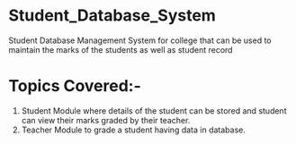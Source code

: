 # Student_Database_System
Student Database Management System for college that can be used to maintain the marks of the students as well as student record

# Topics Covered:-
1. Student Module where details of the student can be stored and student can view their marks graded by their teacher.
2. Teacher Module to grade a student having data in database.
